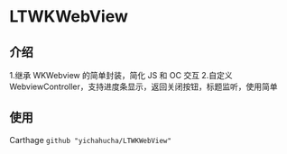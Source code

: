 # LTWKWebView

## 介绍
1.继承 WKWebview 的简单封装，简化 JS 和 OC 交互
2.自定义 WebviewController，支持进度条显示，返回关闭按钮，标题监听，使用简单

## 使用
Carthage 
`github "yichahucha/LTWKWebView"`

